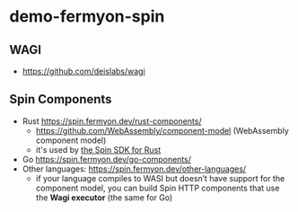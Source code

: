 # demo-fermyon-spin

## WAGI

- https://github.com/deislabs/wagi


## Spin Components
- Rust https://spin.fermyon.dev/rust-components/
  - https://github.com/WebAssembly/component-model (WebAssembly component model)
  - it's used by [the Spin SDK for Rust](https://spin.fermyon.dev/rust-components)
- Go https://spin.fermyon.dev/go-components/
- Other languages: https://spin.fermyon.dev/other-languages/
  - if your language compiles to WASI but doesn’t have support for the component model, you can build Spin HTTP components that use the **Wagi executor** (the same for Go)


